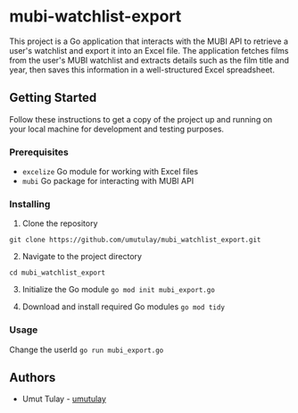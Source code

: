 # mubi-watchlist-export

This project is a Go application that interacts with the MUBI API to retrieve a user's watchlist and export it into an Excel file. The application fetches films from the user's MUBI watchlist and extracts details such as the film title and year, then saves this information in a well-structured Excel spreadsheet.

## Getting Started

Follow these instructions to get a copy of the project up and running on your local machine for development and testing purposes.

### Prerequisites

- `excelize` Go module for working with Excel files
- `mubi` Go package for interacting with MUBI API

### Installing

1. Clone the repository

`git clone https://github.com/umutulay/mubi_watchlist_export.git`

2. Navigate to the project directory

`cd mubi_watchlist_export`

3. Initialize the Go module
`go mod init mubi_export.go`

4. Download and install required Go modules
`go mod tidy`

### Usage

Change the userId
`go run mubi_export.go`

## Authors

* Umut Tulay - [umutulay](https://github.com/umutulay) 
